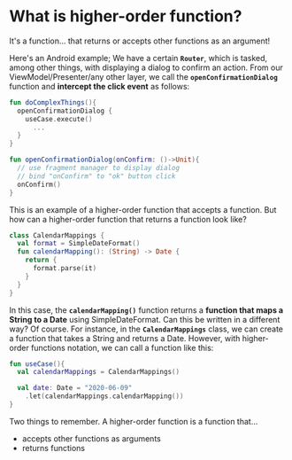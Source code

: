 # What is higher-order function?

It's a function... that returns or accepts other functions as an argument!

Here's an Android example; We have a certain **`Router`**, which is tasked, among other things, with displaying a dialog to confirm an action. From our ViewModel/Presenter/any other layer, we call the **`openConfirmationDialog`** function and **intercept the click event** as follows:

```kotlin
fun doComplexThings(){
  openConfirmationDialog {
    useCase.execute()
      ...
  }
}

```

```kotlin
fun openConfirmationDialog(onConfirm: ()->Unit){
  // use fragment manager to display dialog
  // bind "onConfirm" to "ok" button click
  onConfirm()
}

```

This is an example of a higher-order function that accepts a function. But how can a higher-order function that returns a function look like?

```kotlin
class CalendarMappings {
  val format = SimpleDateFormat()
  fun calendarMapping(): (String) -> Date {
    return {
      format.parse(it)
    }
  }
}

```

In this case, the **`calendarMapping()`** function returns a **function that maps a String to a Date** using SimpleDateFormat. Can this be written in a different way? Of course. For instance, in the **`CalendarMappings`** class, we can create a function that takes a String and returns a Date. However, with higher-order functions notation, we can call a function like this:

```kotlin
fun useCase(){
  val calendarMappings = CalendarMappings()

  val date: Date = "2020-06-09"
    .let(calendarMappings.calendarMapping())
}

```

Two things to remember. A higher-order function is a function that...

- accepts other functions as arguments
- returns functions
